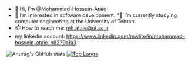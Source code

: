 * 👋 Hi, I’m @Mohammad-Hossein-Ataie
* 👀 I’m interested in software development.
*🌱 I’m currently studying computer engineering at the University of Tehran.
* 📫 How to reach me: mh.ataie@ut.ac.ir
* my linkedin account: https://www.linkedin.com/mwlite/in/mohammad-hossein-ataie-b8279a1a3

![Anurag's GitHub stats](https://github-readme-stats.vercel.app/api?username=Mohammad-Hossein-Ataie&show_icons=true&theme=synthwave)
[![Top Langs](https://github-readme-stats.vercel.app/api/top-langs/?username=Mohammad-Hossein-Ataie&layout=compact&theme=synthwave)](https://github.com/anuraghazra/github-readme-stats)





<!---
Mohammad-Hossein-Ataie/Mohammad-Hossein-Ataie is a ✨ special ✨ repository because its `README.md` (this file) appears on your GitHub profile.
You can click the Preview link to take a look at your changes.
--->
